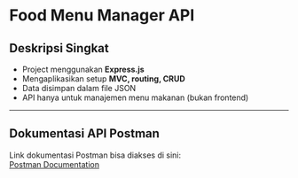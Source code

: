 # Food Menu Manager API

## Deskripsi Singkat
- Project menggunakan **Express.js**  
- Mengaplikasikan setup **MVC, routing, CRUD**  
- Data disimpan dalam file JSON  
- API hanya untuk manajemen menu makanan (bukan frontend)  

---

## Dokumentasi API Postman

Link dokumentasi Postman bisa diakses di sini:  
[Postman Documentation](https://documenter.getpostman.com/view/45302793/2sB2qcD1Na)  
